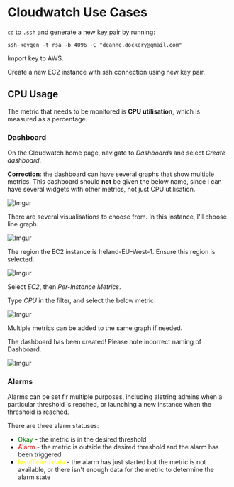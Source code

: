 # Cloudwatch Use Cases

`cd` to `.ssh` and generate a new key pair by running:

```
ssh-keygen -t rsa -b 4096 -C "deanne.dockery@gmail.com"
```

Import key to AWS.

Create a new EC2 instance with ssh connection using new key pair.



## CPU Usage

The metric that needs to be monitored is **CPU utilisation**, which is measured as a percentage.

### Dashboard

On the Cloudwatch home page, navigate to *Dashboards* and select *Create dashboard*.

**Correction**: the dashboard can have several graphs that show multiple metrics. This dashboard should **not** be given the below name, since I can have several widgets with other metrics, not just CPU utilisation.

![Imgur](https://i.imgur.com/DqMzAqw.png)

There are several visualisations to choose from. In this instance, I'll choose line graph.

![Imgur](https://i.imgur.com/gWc6gPz.png)

The region the EC2 instance is Ireland-EU-West-1. Ensure this region is selected. 

![Imgur](https://i.imgur.com/k0zpnWX.png)

Select *EC2*, then *Per-Instance Metrics*.

Type *CPU* in the filter, and select the below metric:

![Imgur](https://i.imgur.com/0WKLi61.png)

Multiple metrics can be added to the same graph if needed. 

The dashboard has been created! Please note incorrect naming of Dashboard.

![Imgur](https://i.imgur.com/qhYHOKw.png)


### Alarms

Alarms can be set fir multiple purposes, including aletring admins when a particular threshold is reached, or launching a new instance when the threshold is reached.

There are three alarm statuses:
- <span style='color: green;'>Okay</span> - the metric is in the desired threshold
- <span style='color: red;'>Alarm</span> - the metric is outside the desired threshold and the alarm has been triggered
- <span style='color: yellow;'>Insufficient data</span> - the alarm has just started but the metric is not available, or there isn't enough data for the metric to determine the alarm state